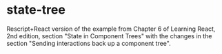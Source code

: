 state-tree
==========

Rescript+React version of the example from Chapter 6 of 
Learning React, 2nd edition, section "State in Component Trees"
with the changes in the section "Sending interactions back up a component tree".

